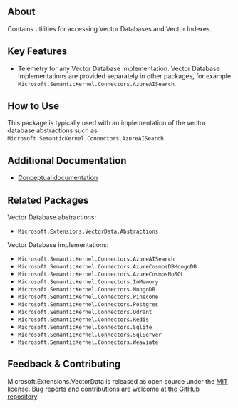 ## About

Contains utilities for accessing Vector Databases and Vector Indexes.

## Key Features

- Telemetry for any Vector Database implementation. Vector Database implementations are provided separately in other packages, for example  `Microsoft.SemanticKernel.Connectors.AzureAISearch`.

## How to Use

This package is typically used with an implementation of the vector database abstractions such as `Microsoft.SemanticKernel.Connectors.AzureAISearch`.

## Additional Documentation

- [Conceptual documentation](https://learn.microsoft.com/en-us/semantic-kernel/concepts/vector-store-connectors)

## Related Packages

Vector Database abstractions:

- `Microsoft.Extensions.VectorData.Abstractions`

Vector Database implementations:

- `Microsoft.SemanticKernel.Connectors.AzureAISearch`
- `Microsoft.SemanticKernel.Connectors.AzureCosmosDBMongoDB`
- `Microsoft.SemanticKernel.Connectors.AzureCosmosNoSQL`
- `Microsoft.SemanticKernel.Connectors.InMemory`
- `Microsoft.SemanticKernel.Connectors.MongoDB`
- `Microsoft.SemanticKernel.Connectors.Pinecone`
- `Microsoft.SemanticKernel.Connectors.Postgres`
- `Microsoft.SemanticKernel.Connectors.Qdrant`
- `Microsoft.SemanticKernel.Connectors.Redis`
- `Microsoft.SemanticKernel.Connectors.Sqlite`
- `Microsoft.SemanticKernel.Connectors.SqlServer`
- `Microsoft.SemanticKernel.Connectors.Weaviate`

## Feedback & Contributing

Microsoft.Extensions.VectorData is released as open source under the [MIT license](https://licenses.nuget.org/MIT). Bug reports and contributions are welcome at [the GitHub repository](https://github.com/microsoft/semantic-kernel).
